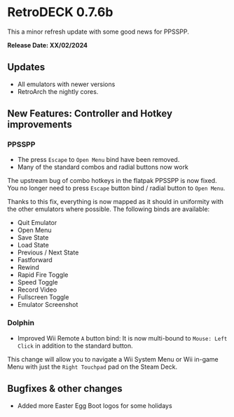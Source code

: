# RetroDECK 0.7.6b

This a minor refresh update with some good news for PPSSPP.

**Release Date: XX/02/2024**

## Updates

- All emulators with newer versions
- RetroArch the nightly cores.

## New Features: Controller and Hotkey improvements

### PPSSPP

- The press `Escape` to `Open Menu` bind have been removed.
- Many of the standard combos and radial buttons now work

The upstream bug of combo hotkeys in the flatpak PPSSPP is now fixed.
You no longer need to press `Escape` button bind / radial button to `Open Menu`.

Thanks to this fix, everything is now mapped as it should in uniformity with the other emulators where possible.
The following binds are available:

- Quit Emulator
- Open Menu
- Save State
- Load State
- Previous / Next State
- Fastforward
- Rewind
- Rapid Fire Toggle
- Speed Toggle
- Record Video
- Fullscreen Toggle
- Emulator Screenshot


### Dolphin
- Improved Wii Remote `A` button bind: It is now multi-bound to `Mouse: Left Click` in addition to the standard button.

This change will allow you to navigate a Wii  System Menu or Wii in-game Menu with just the `Right Touchpad` pad on the Steam Deck.

## Bugfixes & other changes

- Added more Easter Egg Boot logos for some holidays
